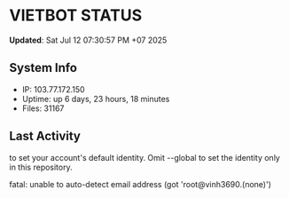 # VIETBOT STATUS
**Updated**: Sat Jul 12 07:30:57 PM +07 2025

## System Info
- IP: 103.77.172.150
- Uptime: up 6 days, 23 hours, 18 minutes
- Files: 31167

## Last Activity

to set your account's default identity.
Omit --global to set the identity only in this repository.

fatal: unable to auto-detect email address (got 'root@vinh3690.(none)')
